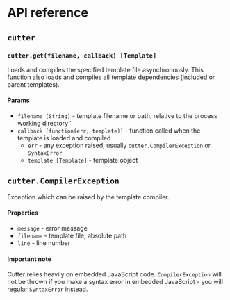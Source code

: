 API reference
====================


## `cutter`

### `cutter.get(filename, callback) [Template]`

Loads and compiles the specified template file asynchronously. This function also loads and compiles all template dependencies (included or parent templates).

#### Params

- `filename [String]` - template filename or path, relative to the process working directory¨
- `callback [function(err, template)]` - function called when the template is loaded and compiled
  - `err` - any exception raised, usually `cutter.CompilerException` or `SyntaxError`
  - `template [Template]` - template object


## `cutter.CompilerException`

Exception which can be raised by the template compiler.

#### Properties

- `message`  - error message
- `filename` - template file, absolute path
- `line`     - line number

#### Important note

Cutter relies heavily on embedded JavaScript code. `CompilerException` will not be thrown if you make a syntax error in embedded JavaScript - you will regular `SyntaxError` instead.
